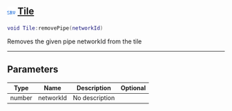 ## ![server](.gitbook/assets/server.png) [Tile](home/Tile)



```lua
void Tile:removePipe(networkId)
```

Removes the given pipe networkId from the tile

------
## Parameters

| Type   | Name | Description | Optional |
| ------ | ---- | ----------- | -------: |
| number | networkId | No description |  |


